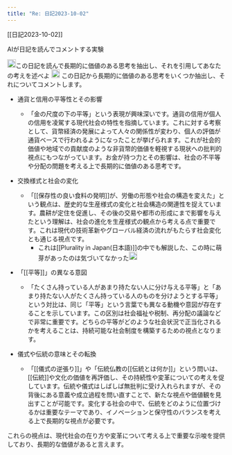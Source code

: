 ```yaml
---
title: "Re: 日記2023-10-02"
---
```


[[日記2023-10-02]]

AIが日記を読んでコメントする実験

<img src='https://scrapbox.io/api/pages/nishio/nishio/icon' alt='nishio.icon' height="19.5"/>この日記を読んで長期的に価値のある思考を抽出し、それを引用してあなたの考えを述べよ
<img src='https://scrapbox.io/api/pages/nishio/gpt/icon' alt='gpt.icon' height="19.5"/>
この日記から長期的に価値のある思考をいくつか抽出し、それについてコメントします。

- 通貨と信用の平等性とその影響
    - 「金の尺度の下の平等」という表現が興味深いです。通貨の信用が個人の信用を凌駕する現代社会の特性を指摘しています。これに対する考察として、貨幣経済の発展によって人々の関係性が変わり、個人の評価が通貨ベースで行われるようになったことが挙げられます。これが社会的価値や地域での貢献度のような非貨幣的価値を軽視する現状への批判的視点にもつながっています。お金が持つ力とその影響は、社会の不平等や分配の問題を考える上で長期的に価値のある思考です。

- 交換様式と社会の変化
    - 「[[保存性の良い食料の発明]]が、労働の形態や社会の構造を変えた」という観点は、歴史的な生産様式の変化と社会構造の関連性を捉えています。農耕が定住を促進し、その後の交易や都市の形成にまで影響を与えたという理解は、社会の進化を生産様式の観点から考える点で重要です。これは現代の技術革新やグローバル経済の流れがもたらす社会変化とも通じる視点です。
        - これは[[Plurality in Japan(日本語)]]の中でも解説した、この時に萌芽があったのは気づいてなかった<img src='https://scrapbox.io/api/pages/nishio/nishio/icon' alt='nishio.icon' height="19.5"/>

- 「[[平等]]」の異なる意図
    - 「たくさん持っている人があまり持たない人に分け与える平等」と「あまり持たない人がたくさん持っている人のものを分けようとする平等」という対比は、同じ「平等」という言葉でも異なる動機や意図が存在することを示しています。この区別は社会福祉や税制、再分配の議論などで非常に重要です。どちらの平等がどのような社会状況で正当化されるかを考えることは、持続可能な社会制度を構築するための視点となります。

- 儀式や伝統の意味とその転換
    - 「[[儀式の逆張り]]」や「伝統仏教の[[伝統とは何か]]」という問いは、[[伝統]]や文化の価値を再評価し、その持続性や変革についての考えを促しています。伝統や儀式はしばしば無批判に受け入れられますが、その背後にある意義や成立過程を問い直すことで、新たな視点や価値観を見出すことが可能です。変化する社会の中で、伝統をどのように位置づけるかは重要なテーマであり、イノベーションと保守性のバランスを考える上で長期的な視点が必要です。

これらの視点は、現代社会の在り方や変革について考える上で重要な示唆を提供しており、長期的な価値があると言えます。